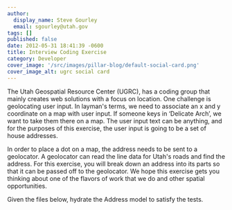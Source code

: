 ```yaml
---
author:
  display_name: Steve Gourley
  email: sgourley@utah.gov
tags: []
published: false
date: 2012-05-31 18:41:39 -0600
title: Interview Coding Exercise
category: Developer
cover_image: '/src/images/pillar-blog/default-social-card.png'
cover_image_alt: ugrc social card
---
```


<p>The Utah Geospatial Resource Center (UGRC), has a coding group that mainly creates web solutions with a focus on location. One challenge is geolocating user input. In layman's terms, we need to associate an x and y coordinate on a map with user input. If someone keys in ‘Delicate Arch’, we want to take them there on a map. The user input text can be anything, and for the purposes of this exercise, the user input is going to be a set of house addresses.</p>
<p>In order to place a dot on a map, the address needs to be sent to a geolocator. A geolocator can read the line data for Utah's roads and find the address. For this exercise, you will break down an address into its parts so that it can be passed off to the geolocator. We hope this exercise gets you thinking about one of the flavors of work that we do and other spatial opportunities.</p>
<p>Given the files below, hydrate the Address model to satisfy the tests.</p>
<p><script src="https://gist.github.com/2847676.js"> </script></p>
